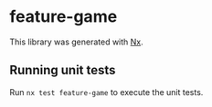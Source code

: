 # feature-game

This library was generated with [Nx](https://nx.dev).

## Running unit tests

Run `nx test feature-game` to execute the unit tests.
